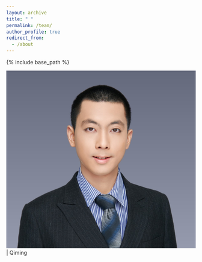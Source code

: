 ```yaml
---
layout: archive
title: " "
permalink: /team/
author_profile: true
redirect_from:
  - /about
---
```


{% include base_path %}

![](qiming.png) | Qiming
